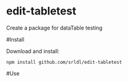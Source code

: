 # edit-tabletest
Create a package for dataTable testing


#Install

Download and install:

```
npm install github.com/srldl/edit-tabletest
```



#Use



